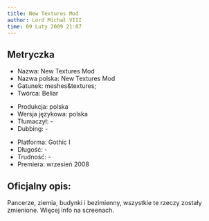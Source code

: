 ```yaml
---
title: New Textures Mod
author: Lord Michał VIII
time: 09 Luty 2009 21:07
---
```


## Metryczka

<!-- -->
- Nazwa: New Textures Mod
- Nazwa polska: New Textures Mod
- Gatunek: meshes&textures;
- Twórca: Beliar

<!-- -->
- Produkcja: polska
- Wersja językowa: polska
- Tłumaczył: -
- Dubbing: -

<!-- -->
- Platforma: Gothic I
- Długość: -
- Trudność: -
- Premiera: wrzesień 2008

## Oficjalny opis:

Pancerze, ziemia, budynki i bezimienny, wszystkie te rzeczy zostały zmienione. Więcej info na screenach.